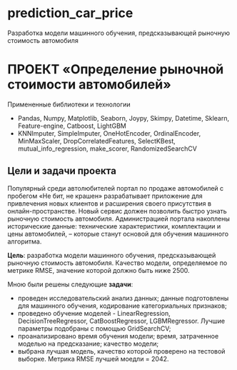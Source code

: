 # prediction_car_price

Разработка модели машинного обучения, предсказывающей рыночную стоимость автомобиля

# ПРОЕКТ «Определение рыночной стоимости автомобилей»

Примененные библиотеки и технологии
- Pandas, Numpy, Matplotlib, Seaborn, Joypy, Skimpy, Datetime, Sklearn, Feature-engine, Catboost, LightGBM
- KNNImputer, SimpleImputer, OneHotEncoder, OrdinalEncoder, MinMaxScaler, DropCorrelatedFeatures, SelectKBest, mutual_info_regression, make_scorer, RandomizedSearchCV

## Цели и задачи проекта
Популярный среди автолюбителей портал по продаже автомобилей с пробегом «Не бит, не крашен» разрабатывает приложение для привлечения новых клиентов и расширения своего присутствия в онлайн-пространстве. Новый сервис должен позволить быстро узнать рыночную стоимость автомобиля. Администрацией портала накоплены исторические данные: технические характеристики, комплектации и цены автомобилей, – которые станут основой для обучения машинного алгоритма.

**Цель**: разработка модели машинного обучения, предсказывающей рыночную стоимость автомобиля. Качество модели, определяемое по метрике RMSE, значение которой должно быть ниже 2500.

Мною были решены следующие **задачи**:

- проведен исследовательский анализ данных; данные подготовлены для машинного обучения, кодирование категориальных признаков;
- проведено обучение моделей - LinearRegression, DecisionTreeRegressor, CatBoostRegressor, LGBMRegressor. Лучшие параметры подобраны с помощью GridSearchCV;
- проанализировано время обучения модели; время, затраченное моделью на предсказание; качество модели;
- выбрана лучшая модель, качество которой проверено на тестовой выборке. Метрика RMSE лучшей моедли = 2042.
